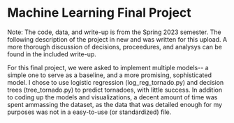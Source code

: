 # Machine Learning Final Project
Note: The code, data, and write-up is from the Spring 2023 semester. The following description of the project in new and was written for this upload. A more thorough discussion of decisions, proceedures, and analysys can be found in the included write-up.

For this final project, we were asked to implement multiple models-- a simple one to serve as a baseline, and a more promising,  sophisticated model. I chose to use logistic regression (log_reg_tornado.py) and decision trees (tree_tornado.py) to predict tornadoes, with little success. In addition to coding up the models and visualizations, a decent amount of time was spent ammassing the dataset, as the data that was detailed enough for my purposes was not in a easy-to-use (or standardized) file.   
